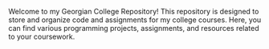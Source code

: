 Welcome to my Georgian College Repository! 
This repository is designed to store and organize code and assignments for my college courses. 
Here, you can find various programming projects, assignments, and resources related to your coursework.
